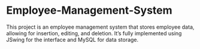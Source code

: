 # Employee-Management-System
This project is an employee management system that stores employee data, allowing for insertion, editing, and deletion. It’s fully implemented using JSwing for the interface and MySQL for data storage.
